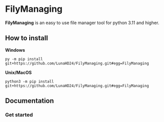 # FilyManaging
**FilyManaging** is an easy to use file manager tool for python 3.11 and higher.

## How to install
**Windows**
```
py -m pip install git+https://github.com/LunaHD24/FilyManaging.git#egg=FilyManaging
```

**Unix/MacOS**
```
python3 -m pip install git+https://github.com/LunaHD24/FilyManaging.git#egg=FilyManaging
```

## Documentation


### Get started

